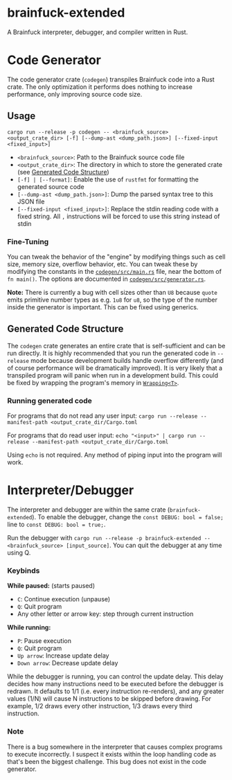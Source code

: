 # brainfuck-extended

A Brainfuck interpreter, debugger, and compiler written in Rust.

# Code Generator

The code generator crate (`codegen`) transpiles Brainfuck code into a Rust crate. The only optimization it
performs does nothing to increase performance, only improving source code size.

## Usage

`cargo run --release -p codegen -- <brainfuck_source> <output_crate_dir> [-f] [--dump-ast <dump_path.json>] [--fixed-input <fixed_input>]`

- `<brainfuck_source>`: Path to the Brainfuck source code file
- `<output_crate_dir>`: The directory in which to store the generated crate (see [Generated Code Structure](#generated-code-structure))
- `[-f] | [--format]`: Enable the use of `rustfmt` for formatting the generated source code
- `[--dump-ast <dump_path.json>]`: Dump the parsed syntax tree to this JSON file
- `[--fixed-input <fixed_input>]`: Replace the stdin reading code with a fixed string. All `,` instructions will
  be forced to use this string instead of stdin

### Fine-Tuning

You can tweak the behavior of the "engine" by modifying things such as cell size, memory size, overflow behavior, etc.
You can tweak these by modifying the constants in the [`codegen/src/main.rs`](./codegen/src/main.rs) file, near the
bottom of `fn main()`. The options are documented in [`codegen/src/generator.rs`](./codegen/src/generator.rs).

**Note:** There is currently a bug with cell sizes other than `U8` because `quote` emits primitive number types
as e.g. `1u8` for `u8`, so the type of the number inside the generator is important. This can be fixed using generics.

## Generated Code Structure

The `codegen` crate generates an entire crate that is self-sufficient and can be run directly. It is highly recommended
that you run the generated code in `--release` mode because development builds handle overflow differently (and of
course performance will be dramatically improved). It is very likely that a transpiled program will panic when run
in a development build. This could be fixed by wrapping the program's memory in [`Wrapping<T>`](https://doc.rust-lang.org/std/num/struct.Wrapping.html).

### Running generated code

For programs that do not read any user input:
`cargo run --release --manifest-path <output_crate_dir/Cargo.toml`

For programs that do read user input:
`echo "<input>" | cargo run --release --manifest-path <output_crate_dir/Cargo.toml`

Using `echo` is not required. Any method of piping input into the program will work.

# Interpreter/Debugger

The interpreter and debugger are within the same crate (`brainfuck-extended`). To enable the debugger,
change the `const DEBUG: bool = false;` line to `const DEBUG: bool = true;`.

Run the debugger with `cargo run --release -p brainfuck-extended -- <brainfuck_source> [input_source]`.
You can quit the debugger at any time using Q.

### Keybinds

**While paused:** (starts paused)

- `C`: Continue execution (unpause)
- `Q`: Quit program
- Any other letter or arrow key: step through current instruction

**While running:**

- `P`: Pause execution
- `Q`: Quit program
- `Up arrow`: Increase update delay
- `Down arrow`: Decrease update delay

While the debugger is running, you can control the update delay. This delay decides how many instructions need
to be executed before the debugger is redrawn. It defaults to 1/1 (i.e. every instruction re-renders), and any
greater values (1/N) will cause N instructions to be skipped before drawing. For example, 1/2 draws every other instruction, 1/3 draws every third instruction.

### Note

There is a bug somewhere in the interpreter that causes complex programs to execute incorrectly. I suspect it
exists within the loop handling code as that's been the biggest challenge. This bug does not exist in the code
generator.
